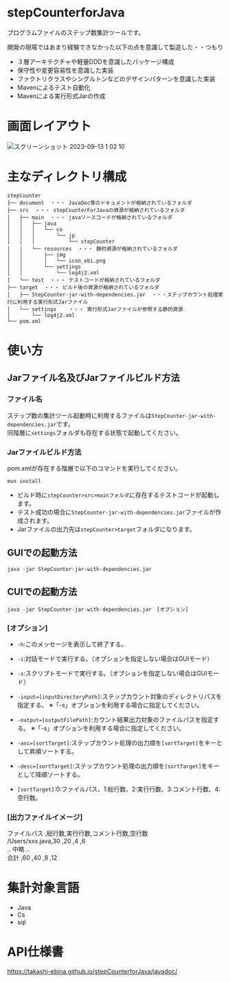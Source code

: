 # stepCounterforJava
プログラムファイルのステップ数集計ツールです。

開発の現場ではあまり経験できなかった以下の点を意識して製造した・・つもり

 * ３層アーキテクチャや軽量DDDを意識したパッケージ構成
 * 保守性や変更容易性を意識した実装
 * ファクトリクラスやシングルトンなどのデザインパターンを意識した実装
 * Mavenによるテスト自動化
 * Mavenによる実行形式Jarの作成

# 画面レイアウト
![スクリーンショット 2023-09-13 1 02 10](https://github.com/takashi-ebina/stepCounterforJava/assets/40939908/b7e68a9e-2ec4-4ce4-af4a-a3bb5b37d18a)

# 主なディレクトリ構成
```
stepCounter
├── document  ・・・ JavaDoc等のドキュメントが格納されているフォルダ
├── src  ・・・ stepCounterForJavaの資源が格納されているフォルダ
│   ├── main  ・・・ javaソースコードが格納されているフォルダ
│   │   ├── java
│   │   │   └── co
│   │   │       └── jp
│   │   │           └── stepCounter
│   │   └── resources  ・・・ 静的資源が格納されているフォルダ
│   │       ├── img
│   │       │   └── icon_ebi.png
│   │       └── settings
│   │           └── log4j2.xml
│   └── test  ・・・ テストコードが格納されているフォルダ
├── target  ・・・ ビルド後の資源が格納されているフォルダ
│   ├── StepCounter-jar-with-dependencies.jar  ・・・ステップカウント処理実行に利用する実行形式Jarファイル
│   └── settings    ・・・ 実行形式Jarファイルが参照する静的資源
│       └── log4j2.xml
└── pom.xml  
```

# 使い方
## Jarファイル名及びJarファイルビルド方法
### ファイル名
ステップ数の集計ツール起動時に利用するファイルは`StepCounter-jar-with-dependencies.jar`です。<br>
同階層に`settings`フォルダも存在する状態で起動してください。

### Jarファイルビルド方法
pom.xmlが存在する階層で以下のコマンドを実行してください。
```
mvn install
```
 * ビルド時に`stepCounter>src>mainフォルダ`に存在するテストコードが起動します。
 * テスト成功の場合に`StepCounter-jar-with-dependencies.jar`ファイルが作成されます。
 * Jarファイルの出力先は`stepCounter>target`フォルダになります。

## GUIでの起動方法
```
java -jar StepCounter-jar-with-dependencies.jar
```

## CUIでの起動方法
```
java -jar StepCounter-jar-with-dependencies.jar　[オプション]
```

### [オプション]
 * `-h`:このメッセージを表示して終了する。

 * `-i`:対話モードで実行する。（オプションを指定しない場合はGUIモード）

 * `-s`:スクリプトモードで実行する。（オプションを指定しない場合はGUIモード）

 * `-input=[inputDirectoryPath]`:ステップカウント対象のディレクトリパスを指定する。 ※「-s」オプションを利用する場合に指定してください。

 * `-output=[outputFilePath]`:カウント結果出力対象のファイルパスを指定する。 ※「-s」オプションを利用する場合に指定してください。

 * `-asc=[sortTarget]`:ステップカウント処理の出力順を`[sortTarget]`をキーとして昇順ソートする。

 * `-desc=[sortTarget]`:ステップカウント処理の出力順を`[sortTarget]`をキーとして降順ソートする。
 * `[sortTarget]`:0:ファイルパス、1:総行数、2:実行行数、3:コメント行数、4:空行数。

### [出力ファイルイメージ]
ファイルパス      ,総行数,実行行数,コメント行数,空行数 <br>
/Users/xxx.java,30   ,20     ,4       ,6     <br>
           .. 中略 ..                         <br>
合計            ,60   ,40     ,8       ,12    <br>

# 集計対象言語
 * Java
 * Cs
 * sql

# API仕様書
https://takashi-ebina.github.io/stepCounterforJava/javadoc/
